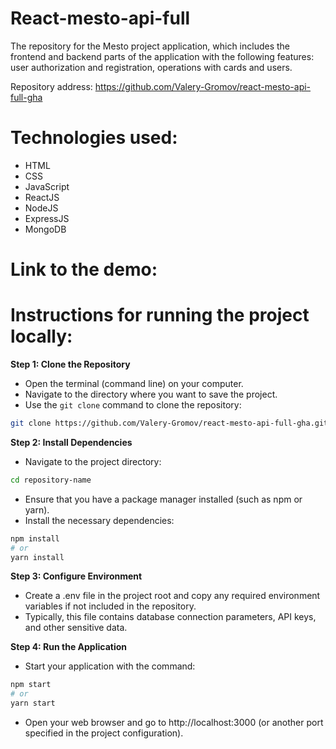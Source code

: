 # React-mesto-api-full
The repository for the Mesto project application, which includes the frontend and backend parts of the application with the following features: user authorization and registration, operations with cards and users. 

Repository address: https://github.com/Valery-Gromov/react-mesto-api-full-gha

# Technologies used:
- HTML
- CSS
- JavaScript
- ReactJS
- NodeJS
- ExpressJS
- MongoDB

# Link to the demo:



# Instructions for running the project locally:

**Step 1: Clone the Repository**
- Open the terminal (command line) on your computer.
- Navigate to the directory where you want to save the project.
- Use the `git clone` command to clone the repository:

```bash
git clone https://github.com/Valery-Gromov/react-mesto-api-full-gha.git
```

**Step 2: Install Dependencies**
- Navigate to the project directory:
```bash
cd repository-name
```
- Ensure that you have a package manager installed (such as npm or yarn).
- Install the necessary dependencies:
```bash
npm install
# or
yarn install
```

**Step 3: Configure Environment**
- Create a .env file in the project root and copy any required environment variables if not included in the repository.
- Typically, this file contains database connection parameters, API keys, and other sensitive data.

**Step 4: Run the Application**
- Start your application with the command:
```bash
npm start
# or
yarn start
```
- Open your web browser and go to http://localhost:3000 (or another port specified in the project configuration).




